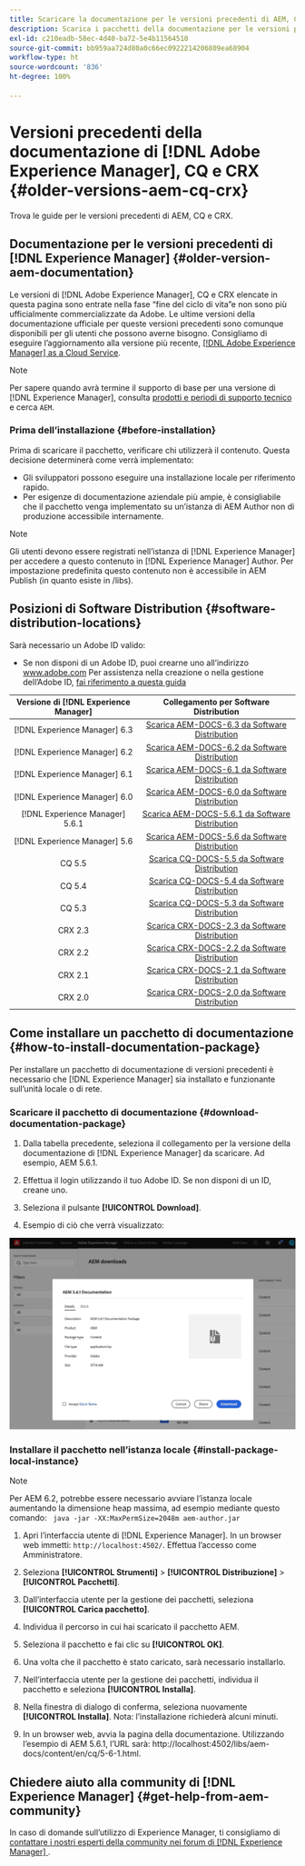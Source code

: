 ```yaml
---
title: Scaricare la documentazione per le versioni precedenti di AEM, CQ e CRX
description: Scarica i pacchetti della documentazione per le versioni precedenti di Adobe Experience Manager, CQ e CRX.
exl-id: c210eadb-58ec-4d40-ba72-5e4b11564510
source-git-commit: bb959aa724d80a0c66ec0922214206809ea68904
workflow-type: ht
source-wordcount: '836'
ht-degree: 100%

---
```


# Versioni precedenti della documentazione di [!DNL Adobe Experience Manager], CQ e CRX {#older-versions-aem-cq-crx}

Trova le guide per le versioni precedenti di AEM, CQ e CRX.

## Documentazione per le versioni precedenti di [!DNL Experience Manager] {#older-version-aem-documentation}

Le versioni di [!DNL Adobe Experience Manager], CQ e CRX elencate in questa pagina sono entrate nella fase “fine del ciclo di vita”e non sono più ufficialmente commercializzate da Adobe. Le ultime versioni della documentazione ufficiale per queste versioni precedenti sono comunque disponibili per gli utenti che possono averne bisogno. Consigliamo di eseguire l’aggiornamento alla versione più recente, [[!DNL Adobe Experience Manager] as a Cloud Service](https://experienceleague.adobe.com/docs/experience-manager-cloud-service.html?lang=it).

>[!NOTE]
>
>Per sapere quando avrà termine il supporto di base per una versione di [!DNL Experience Manager], consulta [prodotti e periodi di supporto tecnico](https://helpx.adobe.com/it/support/programs/eol-matrix.html) e cerca `AEM`.

### Prima dell’installazione {#before-installation}

Prima di scaricare il pacchetto, verificare chi utilizzerà il contenuto. Questa decisione determinerà come verrà implementato:

* Gli sviluppatori possono eseguire una installazione locale per riferimento rapido.
* Per esigenze di documentazione aziendale più ampie, è consigliabile che il pacchetto venga implementato su un’istanza di AEM Author non di produzione accessibile internamente.

>[!NOTE]
>
>Gli utenti devono essere registrati nell’istanza di [!DNL Experience Manager] per accedere a questo contenuto in [!DNL Experience Manager] Author. Per impostazione predefinita questo contenuto non è accessibile in AEM Publish (in quanto esiste in /libs).

## Posizioni di Software Distribution {#software-distribution-locations}

Sarà necessario un Adobe ID valido:

* Se non disponi di un Adobe ID, puoi crearne uno all’indirizzo www.adobe.com
Per assistenza nella creazione o nella gestione dell’Adobe ID, [fai riferimento a questa guida](https://helpx.adobe.com/it/manage-account.html)

| Versione di [!DNL Experience Manager] | Collegamento per Software Distribution |
|:-----------:|:--------------------------------------------------:|
| [!DNL Experience Manager] 6.3 | [Scarica AEM-DOCS-6.3 da Software Distribution](https://experience.adobe.com/#/downloads/content/software-distribution/en/aem.html?package=/content/software-distribution/en/details.html/content/dam/aem/public/adobe/packages/aem-docs/aem-docs-6-3.zip) |
| [!DNL Experience Manager] 6.2 | [Scarica AEM-DOCS-6.2 da Software Distribution](https://experience.adobe.com/#/downloads/content/software-distribution/en/aem.html?package=/content/software-distribution/en/details.html/content/dam/aem/public/adobe/packages/aem-docs/aem-docs-6-2.zip) |
| [!DNL Experience Manager] 6.1 | [Scarica AEM-DOCS-6.1 da Software Distribution](https://experience.adobe.com/#/downloads/content/software-distribution/en/aem.html?package=/content/software-distribution/en/details.html/content/dam/aem/public/adobe/packages/aem-docs/aem-docs-6-1.zip) |
| [!DNL Experience Manager] 6.0 | [Scarica AEM-DOCS-6.0 da Software Distribution](https://experience.adobe.com/#/downloads/content/software-distribution/en/aem.html?package=/content/software-distribution/en/details.html/content/dam/aem/public/adobe/packages/aem-docs/aem-docs-6-0.zip) |
| [!DNL Experience Manager] 5.6.1 | [Scarica AEM-DOCS-5.6.1 da Software Distribution](https://experience.adobe.com/#/downloads/content/software-distribution/en/aem.html?package=/content/software-distribution/en/details.html/content/dam/aem/public/adobe/packages/aem-docs/aem-docs-5-6-1.zip) |
| [!DNL Experience Manager] 5.6 | [Scarica AEM-DOCS-5.6 da Software Distribution](https://experience.adobe.com/#/downloads/content/software-distribution/en/aem.html?package=/content/software-distribution/en/details.html/content/dam/aem/public/adobe/packages/aem-docs/aem-docs-5-6.zip) |
| CQ 5.5 | [Scarica CQ-DOCS-5.5 da Software Distribution](https://experience.adobe.com/#/downloads/content/software-distribution/en/aem.html?package=%2Fcontent%2Fsoftware-distribution%2Fen%2Fdetails.html%2Fcontent%2Fdam%2Faem%2Fpublic%2Fadobe%2Fpackages%2Faem-docs%2Faem-docs-5-5.zip) |
| CQ 5.4 | [Scarica CQ-DOCS-5.4 da Software Distribution](https://experience.adobe.com/#/downloads/content/software-distribution/en/aem.html?package=/content/software-distribution/en/details.html/content/dam/aem/public/adobe/packages/aem-docs/aem-docs-5-4.zip) |
| CQ 5.3 | [Scarica CQ-DOCS-5.3 da Software Distribution](https://experience.adobe.com/#/downloads/content/software-distribution/en/aem.html?package=/content/software-distribution/en/details.html/content/dam/aem/public/adobe/packages/aem-docs/aem-docs-5-3.zip) |
| CRX 2.3 | [Scarica CRX-DOCS-2.3 da Software Distribution](https://experience.adobe.com/#/downloads/content/software-distribution/en/aem.html?package=/content/software-distribution/en/details.html/content/dam/aem/public/adobe/packages/aem-docs/crx-docs-2-3.zip) |
| CRX 2.2 | [Scarica CRX-DOCS-2.2 da Software Distribution](https://experience.adobe.com/#/downloads/content/software-distribution/en/aem.html?package=/content/software-distribution/en/details.html/content/dam/aem/public/adobe/packages/aem-docs/crx-docs-2-2.zip) |
| CRX 2.1 | [Scarica CRX-DOCS-2.1 da Software Distribution](https://experience.adobe.com/#/downloads/content/software-distribution/en/aem.html?package=/content/software-distribution/en/details.html/content/dam/aem/public/adobe/packages/aem-docs/crx-docs-2-1.zip) |
| CRX 2.0 | [Scarica CRX-DOCS-2.0 da Software Distribution](https://experience.adobe.com/#/downloads/content/software-distribution/en/aem.html?package=/content/software-distribution/en/details.html/content/dam/aem/public/adobe/packages/aem-docs/crx-docs-2-0.zip) |

## Come installare un pacchetto di documentazione {#how-to-install-documentation-package}

Per installare un pacchetto di documentazione di versioni precedenti è necessario che [!DNL Experience Manager] sia installato e funzionante sull’unità locale o di rete.

### Scaricare il pacchetto di documentazione {#download-documentation-package}

1. Dalla tabella precedente, seleziona il collegamento per la versione della documentazione di [!DNL Experience Manager] da scaricare. Ad esempio, AEM 5.6.1.

1. Effettua il login utilizzando il tuo Adobe ID. Se non disponi di un ID, creane uno.

1. Seleziona il pulsante **[!UICONTROL Download]**.

1. Esempio di ciò che verrà visualizzato:

![Esempio di Software Distribution](assets/screen_shot_2020-07-10at161922.jpg)

### Installare il pacchetto nell’istanza locale {#install-package-local-instance}

>[!NOTE]
>
>Per AEM 6.2, potrebbe essere necessario avviare l’istanza locale aumentando la dimensione heap massima, ad esempio mediante questo comando: ` java -jar -XX:MaxPermSize=2048m aem-author.jar`

1. Apri l’interfaccia utente di [!DNL Experience Manager]. In un browser web immetti: `http://localhost:4502/`. Effettua l’accesso come Amministratore.

1. Seleziona **[!UICONTROL Strumenti]** > **[!UICONTROL Distribuzione]** > **[!UICONTROL Pacchetti]**.

1. Dall’interfaccia utente per la gestione dei pacchetti, seleziona **[!UICONTROL Carica pacchetto]**.

1. Individua il percorso in cui hai scaricato il pacchetto AEM.

1. Seleziona il pacchetto e fai clic su **[!UICONTROL OK]**.

1. Una volta che il pacchetto è stato caricato, sarà necessario installarlo.

1. Nell’interfaccia utente per la gestione dei pacchetti, individua il pacchetto e seleziona **[!UICONTROL Installa]**.

1. Nella finestra di dialogo di conferma, seleziona nuovamente **[!UICONTROL Installa]**. Nota: l’installazione richiederà alcuni minuti.

1. In un browser web, avvia la pagina della documentazione. Utilizzando l’esempio di AEM 5.6.1, l’URL sarà: http://localhost:4502/libs/aem-docs/content/en/cq/5-6-1.html.

## Chiedere aiuto alla community di [!DNL Experience Manager] {#get-help-from-aem-community}

In caso di domande sull’utilizzo di Experience Manager, ti consigliamo di [contattare i nostri esperti della community nei forum di [!DNL Experience Manager] ](https://experienceleaguecommunities.adobe.com/t5/adobe-experience-manager/ct-p/adobe-experience-manager-community).
